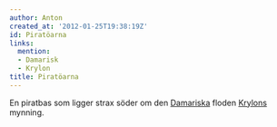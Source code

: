 ```yaml
---
author: Anton
created_at: '2012-01-25T19:38:19Z'
id: Piratöarna
links:
  mention:
  - Damarisk
  - Krylon
title: Piratöarna
---
```


En piratbas som ligger strax söder om den [Damariska] floden [Krylons] mynning.

  [Damariska]: Damarisk
  [Krylons]: Krylon
